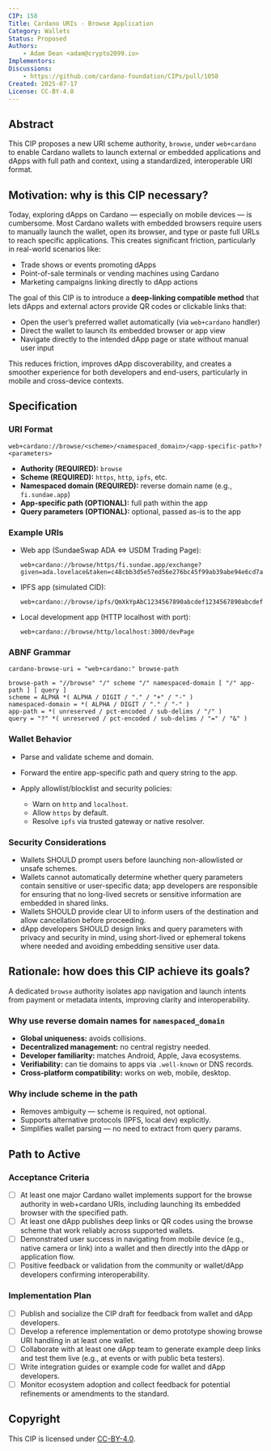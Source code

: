 ```yaml
---
CIP: 158
Title: Cardano URIs - Browse Application
Category: Wallets
Status: Proposed
Authors:
    - Adam Dean <adam@crypto2099.io>
Implementors:
Discussions:
    - https://github.com/cardano-foundation/CIPs/pull/1058
Created: 2025-07-17
License: CC-BY-4.0
---
```


## Abstract

This CIP proposes a new URI scheme authority, `browse`, under `web+cardano` to
enable Cardano wallets to launch external or embedded applications and dApps
with full path and context, using a standardized, interoperable URI format.

## Motivation: why is this CIP necessary?

Today, exploring dApps on Cardano — especially on mobile devices — is
cumbersome. Most Cardano wallets with embedded browsers require users to
manually launch the wallet, open its browser, and type or paste full URLs to
reach specific applications. This creates significant friction, particularly in
real-world scenarios like:

* Trade shows or events promoting dApps
* Point-of-sale terminals or vending machines using Cardano
* Marketing campaigns linking directly to dApp actions

The goal of this CIP is to introduce a **deep-linking compatible method** that
lets dApps and external actors provide QR codes or clickable links that:

* Open the user’s preferred wallet automatically (via `web+cardano` handler)
* Direct the wallet to launch its embedded browser or app view
* Navigate directly to the intended dApp page or state without manual user input

This reduces friction, improves dApp discoverability, and creates a smoother
experience for both developers and end-users, particularly in mobile and
cross-device contexts.

## Specification

### URI Format

```
web+cardano://browse/<scheme>/<namespaced_domain>/<app-specific-path>?<parameters>
```

* **Authority (REQUIRED):** `browse`
* **Scheme (REQUIRED):** `https`, `http`, `ipfs`, etc.
* **Namespaced domain (REQUIRED):** reverse domain name (e.g., `fi.sundae.app`)
* **App-specific path (OPTIONAL):** full path within the app
* **Query parameters (OPTIONAL):** optional, passed as-is to the app

### Example URIs

* Web app (SundaeSwap ADA <=> USDM Trading Page):

  ```
  web+cardano://browse/https/fi.sundae.app/exchange?given=ada.lovelace&taken=c48cbb3d5e57ed56e276bc45f99ab39abe94e6cd7ac39fb402da47ad.0014df105553444d&routeIdent=64f35d26b237ad58e099041bc14c687ea7fdc58969d7d5b66e2540ef
  ```

* IPFS app (simulated CID):

  ```
  web+cardano://browse/ipfs/QmXkYpAbC1234567890abcdef1234567890abcdef/actionPage
  ```

* Local development app (HTTP localhost with port):

  ```
  web+cardano://browse/http/localhost:3000/devPage
  ```

### ABNF Grammar

``` 
cardano-browse-uri = "web+cardano:" browse-path

browse-path = "//browse" "/" scheme "/" namespaced-domain [ "/" app-path ] [ query ]
scheme = ALPHA *( ALPHA / DIGIT / "." / "+" / "-" )
namespaced-domain = *( ALPHA / DIGIT / "." / "-" )
app-path = *( unreserved / pct-encoded / sub-delims / "/" )
query = "?" *( unreserved / pct-encoded / sub-delims / "=" / "&" )
```

### Wallet Behavior

* Parse and validate scheme and domain.
* Forward the entire app-specific path and query string to the app.
* Apply allowlist/blocklist and security policies:

    * Warn on `http` and `localhost`.
    * Allow `https` by default.
    * Resolve `ipfs` via trusted gateway or native resolver.

### Security Considerations

* Wallets SHOULD prompt users before launching non-allowlisted or unsafe
  schemes.
* Wallets cannot automatically determine whether query parameters contain
  sensitive or user-specific data; app developers are responsible for ensuring
  that no long-lived secrets or sensitive information are embedded in shared
  links.
* Wallets SHOULD provide clear UI to inform users of the destination and allow
  cancellation before proceeding.
* dApp developers SHOULD design links and query parameters with privacy and
  security in mind, using short-lived or ephemeral tokens where needed and
  avoiding embedding sensitive user data.

## Rationale: how does this CIP achieve its goals?

A dedicated `browse` authority isolates app navigation and launch intents from
payment or metadata intents, improving clarity and interoperability.

### Why use reverse domain names for `namespaced_domain`

* **Global uniqueness:** avoids collisions.
* **Decentralized management:** no central registry needed.
* **Developer familiarity:** matches Android, Apple, Java ecosystems.
* **Verifiability:** can tie domains to apps via `.well-known` or DNS records.
* **Cross-platform compatibility:** works on web, mobile, desktop.

### Why include scheme in the path

* Removes ambiguity — scheme is required, not optional.
* Supports alternative protocols (IPFS, local dev) explicitly.
* Simplifies wallet parsing — no need to extract from query params.

## Path to Active

### Acceptance Criteria

- [ ] At least one major Cardano wallet implements support for the browse
  authority in web+cardano URIs, including launching its embedded browser with
  the specified path.
- [ ] At least one dApp publishes deep links or QR codes using the browse scheme
  that work reliably across supported wallets.
- [ ] Demonstrated user success in navigating from mobile device (e.g., native
  camera or link) into a wallet and then directly into the dApp or application
  flow.
- [ ] Positive feedback or validation from the community or wallet/dApp
  developers confirming interoperability.

### Implementation Plan

- [ ] Publish and socialize the CIP draft for feedback from wallet and dApp
  developers.
- [ ] Develop a reference implementation or demo prototype showing browse URI
  handling in at least one wallet.
- [ ] Collaborate with at least one dApp team to generate example deep links and
  test them live (e.g., at events or with public beta testers).
- [ ] Write integration guides or example code for wallet and dApp developers.
- [ ] Monitor ecosystem adoption and collect feedback for potential refinements
  or amendments to the standard.

## Copyright

This CIP is licensed
under [CC-BY-4.0](https://creativecommons.org/licenses/by/4.0/legalcode).
